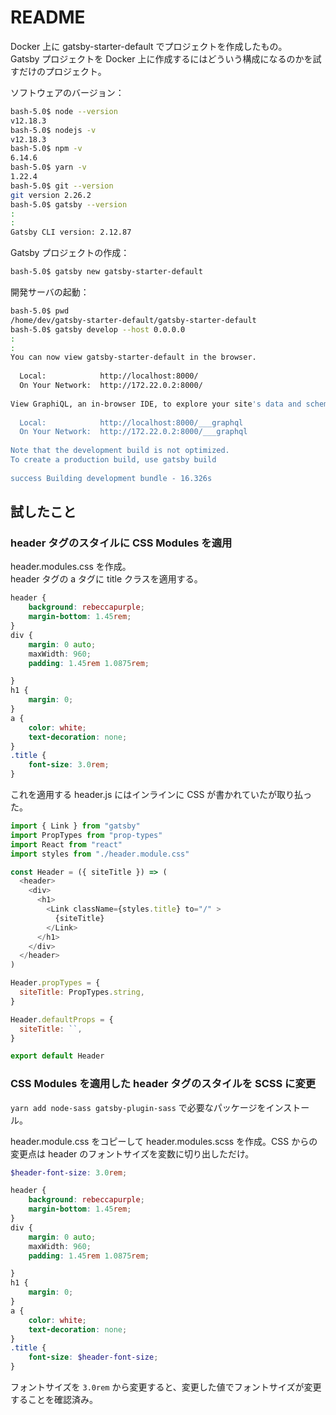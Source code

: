 # README

Docker 上に gatsby-starter-default でプロジェクトを作成したもの。  
Gatsby プロジェクトを Docker 上に作成するにはどういう構成になるのかを試すだけのプロジェクト。

ソフトウェアのバージョン：

```sh
bash-5.0$ node --version
v12.18.3
bash-5.0$ nodejs -v
v12.18.3
bash-5.0$ npm -v
6.14.6
bash-5.0$ yarn -v
1.22.4
bash-5.0$ git --version
git version 2.26.2
bash-5.0$ gatsby --version
:
:
Gatsby CLI version: 2.12.87
```

Gatsby プロジェクトの作成：

```sh
bash-5.0$ gatsby new gatsby-starter-default
```

開発サーバの起動：

```sh
bash-5.0$ pwd
/home/dev/gatsby-starter-default/gatsby-starter-default
bash-5.0$ gatsby develop --host 0.0.0.0
:
:
You can now view gatsby-starter-default in the browser.
⠀
  Local:            http://localhost:8000/
  On Your Network:  http://172.22.0.2:8000/
⠀
View GraphiQL, an in-browser IDE, to explore your site's data and schema
⠀
  Local:            http://localhost:8000/___graphql
  On Your Network:  http://172.22.0.2:8000/___graphql
⠀
Note that the development build is not optimized.
To create a production build, use gatsby build
⠀
success Building development bundle - 16.326s
```

## 試したこと

### header タグのスタイルに CSS Modules を適用

header.modules.css を作成。  
header タグの a タグに title クラスを適用する。

```css
header {
    background: rebeccapurple;
    margin-bottom: 1.45rem;
}
div {
    margin: 0 auto;
    maxWidth: 960;
    padding: 1.45rem 1.0875rem;

}
h1 {
    margin: 0;
}
a {
    color: white;
    text-decoration: none;
}
.title {
    font-size: 3.0rem;
}
```

これを適用する header.js にはインラインに CSS が書かれていたが取り払った。

```js
import { Link } from "gatsby"
import PropTypes from "prop-types"
import React from "react"
import styles from "./header.module.css"

const Header = ({ siteTitle }) => (
  <header>
    <div>
      <h1>
        <Link className={styles.title} to="/" >
          {siteTitle}
        </Link>
      </h1>
    </div>
  </header>
)

Header.propTypes = {
  siteTitle: PropTypes.string,
}

Header.defaultProps = {
  siteTitle: ``,
}

export default Header
```

### CSS Modules を適用した header タグのスタイルを SCSS に変更

`yarn add node-sass gatsby-plugin-sass` で必要なパッケージをインストール。

header.module.css をコピーして header.modules.scss を作成。CSS からの変更点は header のフォントサイズを変数に切り出しただけ。

```scss
$header-font-size: 3.0rem;

header {
    background: rebeccapurple;
    margin-bottom: 1.45rem;
}
div {
    margin: 0 auto;
    maxWidth: 960;
    padding: 1.45rem 1.0875rem;

}
h1 {
    margin: 0;
}
a {
    color: white;
    text-decoration: none;
}
.title {
    font-size: $header-font-size;
}
```

フォントサイズを `3.0rem` から変更すると、変更した値でフォントサイズが変更することを確認済み。

